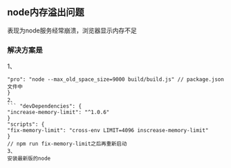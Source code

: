 ## node内存溢出问题
表现为node服务经常崩溃，浏览器显示内存不足
### 解决方案是
1、
```"script": {
"pro": "node --max_old_space_size=9000 build/build.js" // package.json文件中
}
2、
``` "devDependencies": {
"increase-memory-limit": "^1.0.6"
}
"scripts": {
"fix-memory-limit": "cross-env LIMIT=4096 inscrease-memory-limit"
}
// npm run fix-memory-limit之后再重新启动
3、
安装最新版的node
